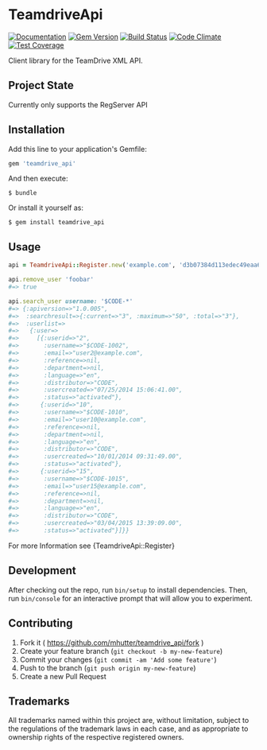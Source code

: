# TeamdriveApi

[![Documentation](http://img.shields.io/badge/docs-rdoc.info-blue.svg)](http://rubydoc.org/gems/teamdrive_api/frames)
[![Gem Version](https://badge.fury.io/rb/teamdrive_api.svg)](http://badge.fury.io/rb/teamdrive_api)
[![Build Status](https://travis-ci.org/mhutter/teamdrive_api.svg?branch=master)](https://travis-ci.org/mhutter/teamdrive_api)
[![Code Climate](https://codeclimate.com/github/mhutter/teamdrive_api/badges/gpa.svg)](https://codeclimate.com/github/mhutter/teamdrive_api)
[![Test Coverage](https://codeclimate.com/github/mhutter/teamdrive_api/badges/coverage.svg)](https://codeclimate.com/github/mhutter/teamdrive_api)

Client library for the TeamDrive XML API.

## Project State

Currently only supports the RegServer API

## Installation

Add this line to your application's Gemfile:

```ruby
gem 'teamdrive_api'
```

And then execute:

    $ bundle

Or install it yourself as:

    $ gem install teamdrive_api

## Usage

```ruby
api = TeamdriveApi::Register.new('example.com', 'd3b07384d113edec49eaa6238ad5ff00', '1.0.005')

api.remove_user 'foobar'
#=> true

api.search_user username: '$CODE-*'
#=> {:apiversion=>"1.0.005",
#=>  :searchresult=>{:current=>"3", :maximum=>"50", :total=>"3"},
#=>  :userlist=>
#=>   {:user=>
#=>     [{:userid=>"2",
#=>       :username=>"$CODE-1002",
#=>       :email=>"user2@example.com",
#=>       :reference=>nil,
#=>       :department=>nil,
#=>       :language=>"en",
#=>       :distributor=>"CODE",
#=>       :usercreated=>"07/25/2014 15:06:41.00",
#=>       :status=>"activated"},
#=>      {:userid=>"10",
#=>       :username=>"$CODE-1010",
#=>       :email=>"user10@example.com",
#=>       :reference=>nil,
#=>       :department=>nil,
#=>       :language=>"en",
#=>       :distributor=>"CODE",
#=>       :usercreated=>"10/01/2014 09:31:49.00",
#=>       :status=>"activated"},
#=>      {:userid=>"15",
#=>       :username=>"$CODE-1015",
#=>       :email=>"user15@example.com",
#=>       :reference=>nil,
#=>       :department=>nil,
#=>       :language=>"en",
#=>       :distributor=>"CODE",
#=>       :usercreated=>"03/04/2015 13:39:09.00",
#=>       :status=>"activated"}]}}
```

For more Information see {TeamdriveApi::Register}

## Development

After checking out the repo, run `bin/setup` to install dependencies. Then, run `bin/console` for an interactive prompt that will allow you to experiment.


## Contributing

1. Fork it ( https://github.com/mhutter/teamdrive_api/fork )
2. Create your feature branch (`git checkout -b my-new-feature`)
3. Commit your changes (`git commit -am 'Add some feature'`)
4. Push to the branch (`git push origin my-new-feature`)
5. Create a new Pull Request

## Trademarks

All trademarks named within this project are, without limitation, subject to the regulations of the trademark laws in each case, and as appropriate to ownership rights of the respective registered owners.
